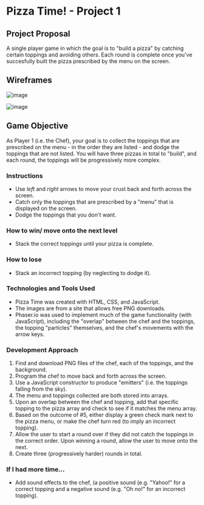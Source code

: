 # Pizza Time! - Project 1

## Project Proposal
A single player game in which the goal is to "build a pizza" by catching certain toppings and avoiding others. Each round is complete once you've succesfully built the pizza prescribed by the menu on the screen. 

## Wireframes
![image](https://user-images.githubusercontent.com/13025907/38573060-cb563646-3ca9-11e8-90d2-921cb33e155f.png)

![image](https://user-images.githubusercontent.com/13025907/38572981-914e2116-3ca9-11e8-819c-0f889390e0d7.png)


## Game Objective
As Player 1 (i.e. the Chef), your goal is to collect the toppings that are prescribed on the menu - in the order they are listed - and dodge the toppings that are not listed. You will have three pizzas in total to "build", and each round, the toppings will be progressively more complex.

### Instructions
- Use *left* and *right* arrows to move your crust back and forth across the screen.
- Catch only the toppings that are prescribed by a "menu" that is displayed on the screen.
- Dodge the toppings that you don't want.

### How to win/ move onto the next level
- Stack the correct toppings until your pizza is complete. 
### How to lose
- Stack an incorrect topping (by neglecting to dodge it).

### Technologies and Tools Used
- Pizza Time was created with HTML, CSS, and JavaScript.
- The images are from a site that allows free PNG downloads.
- Phaser.io was used to implement much of the game functionality (with JavaScript), including the "overlap" between the chef and the toppings, the topping "particles" themselves, and the chef's movements with the arrow keys.

### Development Approach
1. Find and download PNG files of the chef, each of the toppings, and the background.
2. Program the chef to move back and forth across the screen.
3. Use a JavaScript constructor to produce "emitters" (i.e. the toppings falling from the sky).
4. The menu and toppings collected are both stored into arrays.
5. Upon an overlap between the chef and topping, add that specific topping to the pizza array and check to see if it matches the menu array.
6. Based on the outcome of #5, either display a green check mark next to the pizza menu, or make the chef turn red (to imply an incorrect topping).
7. Allow the user to start a round over if they did not catch the toppings in the correct order. Upon winning a round, allow the user to move onto the next.
8. Create three (progressively harder) rounds in total.

### If I had more time...
- Add sound effects to the chef, (a positive sound (e.g. "Yahoo!" for a correct topping and a negative sound (e.g. "Oh no!" for an incorrect topping).

